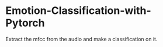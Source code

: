 # Emotion-Classification-with-Pytorch
Extract the mfcc from the audio and make a classification on it.

